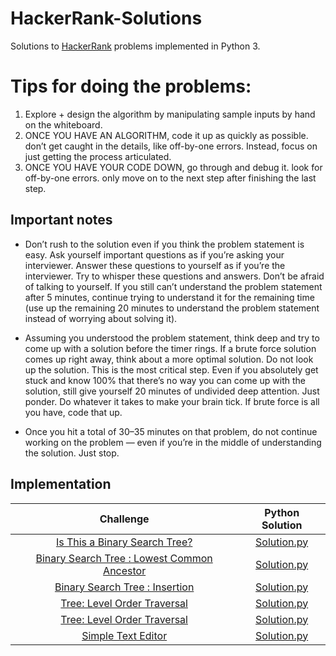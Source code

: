 # HackerRank-Solutions

Solutions to [HackerRank](https://www.hackerrank.com) problems implemented in Python 3.

# Tips for doing the problems:

1. Explore + design the algorithm by manipulating sample inputs by hand on the whiteboard.
2. ONCE YOU HAVE AN ALGORITHM, code it up as quickly as possible. don’t get caught in the details, like off-by-one errors. 
   Instead, focus on just getting the process articulated.
3. ONCE YOU HAVE YOUR CODE DOWN, go through and debug it. look for off-by-one errors.
   only move on to the next step after finishing the last step.

 ## Important notes
    
  - Don’t rush to the solution even if you think the problem statement is easy. Ask yourself important questions as if you’re asking your interviewer. Answer  these questions to yourself as if you’re the interviewer. Try to whisper these questions and answers. Don’t be afraid of talking to yourself. If you still can’t understand the problem statement after 5 minutes, continue trying to understand it for the remaining time (use up the remaining 20 minutes to understand the problem statement instead of worrying about solving it).
  
  - Assuming you understood the problem statement, think deep and try to come up with a solution before the timer rings. If a brute force solution comes up right away, think about a more optimal solution. Do not look up the solution. This is the most critical step. Even if you absolutely get stuck and know 100% that there’s no way you can come up with the solution, still give yourself 20 minutes of undivided deep attention. Just ponder. Do whatever it takes to make your brain tick. If brute force is all you have, code that up.
  
  - Once you hit a total of 30–35 minutes on that problem, do not continue working on the problem — even if you’re in the middle of understanding the solution. Just stop.


## Implementation

|  Challenge | Python Solution
|:-------------:|:--------------------:|
|[Is This a Binary Search Tree?](https://www.hackerrank.com/challenges/is-binary-search-tree/problem)| [Solution.py](https://github.com/nezlobnaya/hackerrank_solutions/blob/main/is_BST.py)
|[Binary Search Tree : Lowest Common Ancestor](https://www.hackerrank.com/challenges/binary-search-tree-lowest-common-ancestor/problem)| [Solution.py](https://github.com/nezlobnaya/hackerrank_solutions/blob/main/lowest_common_ancestor.py)
|[Binary Search Tree : Insertion](https://www.hackerrank.com/challenges/binary-search-tree-insertion/problem)| [Solution.py](https://github.com/nezlobnaya/hackerrank_solutions/blob/main/bst_insertion.py)
|[Tree: Level Order Traversal](https://www.hackerrank.com/challenges/tree-level-order-traversal/problem)| [Solution.py](https://github.com/nezlobnaya/hackerrank_solutions/blob/main/level_order_traversal.py)
|[Tree: Level Order Traversal](https://www.hackerrank.com/challenges/tree-level-order-traversal/problem)| [Solution.py](https://github.com/nezlobnaya/hackerrank_solutions/blob/main/level_order_traversal.py)
|[Simple Text Editor](https://www.hackerrank.com/challenges/simple-text-editor/problem)| [Solution.py](https://github.com/nezlobnaya/hackerrank_solutions/blob/main/simple_text_editor.py)




